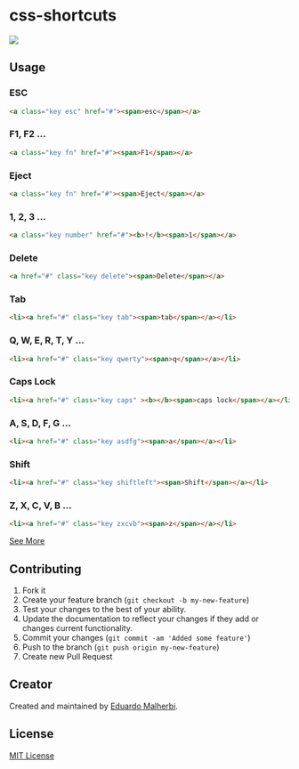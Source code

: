 css-shortcuts
=========

<img align="center" src="http://emalherbi.github.io/css-shortcuts/img/readme.png">

## Usage

### ESC

```html
<a class="key esc" href="#"><span>esc</span></a>
```

### F1, F2 ...

```html
<a class="key fn" href="#"><span>F1</span></a>
```

### Eject

```html
<a class="key fn" href="#"><span>Eject</span></a>
```

### 1, 2, 3 ...

```html
<a class="key number" href="#"><b>!</b><span>1</span></a>
```

### Delete

```html
<a href="#" class="key delete"><span>Delete</span></a>
```

### Tab

```html
<li><a href="#" class="key tab"><span>tab</span></a></li>
```

### Q, W, E, R, T, Y ...

```html
<li><a href="#" class="key qwerty"><span>q</span></a></li>
```

### Caps Lock

```html
<li><a href="#" class="key caps" ><b></b><span>caps lock</span></a></li>
```

### A, S, D, F, G ...

```html
<li><a href="#" class="key asdfg"><span>a</span></a></li>
```

### Shift

```html
<li><a href="#" class="key shiftleft"><span>Shift</span></a></li>
```

### Z, X, C, V, B ...

```html
<li><a href="#" class="key zxcvb"><span>z</span></a></li>
```

[See More](http://emalherbi.github.io/css-shortcuts/)

## Contributing

1. Fork it
2. Create your feature branch (`git checkout -b my-new-feature`)
3. Test your changes to the best of your ability.
4. Update the documentation to reflect your changes if they add or changes current functionality.
5. Commit your changes (`git commit -am 'Added some feature'`)
6. Push to the branch (`git push origin my-new-feature`)
7. Create new Pull Request



## Creator

Created and maintained by [Eduardo Malherbi](https://github.com/emalherbi).



## License

[MIT License](http://en.wikipedia.org/wiki/MIT_License)
